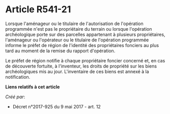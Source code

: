 # Article R541-21

Lorsque l'aménageur ou le titulaire de l'autorisation de l'opération programmée n'est pas le propriétaire du terrain ou
lorsque l'opération archéologique porte sur des parcelles appartenant à plusieurs propriétaires, l'aménageur ou l'opérateur
ou le titulaire de l'opération programmée informe le préfet de région de l'identité des propriétaires fonciers au plus tard
au moment de la remise du rapport d'opération.

Le préfet de région notifie à chaque propriétaire foncier concerné et, en cas de découverte fortuite, à l'inventeur, les
droits de propriété sur les biens archéologiques mis au jour. L'inventaire de ces biens est annexé à la notification.

**Liens relatifs à cet article**

_Créé par_:

  - Décret n°2017-925 du 9 mai 2017 - art. 12
